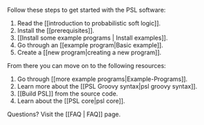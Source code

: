 Follow these steps to get started with the PSL software:

1. Read the [[introduction to probabilistic soft logic]].
2. Install the [[prerequisites]].
3. [[Install some example programs | Install examples]].
4. Go through an [[example program|Basic example]].
5. Create a [[new program|creating a new program]].

From there you can move on to the following resources:

1. Go through [[more example programs|Example-Programs]].
2. Learn more about the [[PSL Groovy syntax|psl groovy syntax]].
3. [[Build PSL]] from the source code.
4. Learn about the [[PSL core|psl core]].

Questions?  Visit the [[FAQ | FAQ]] page.